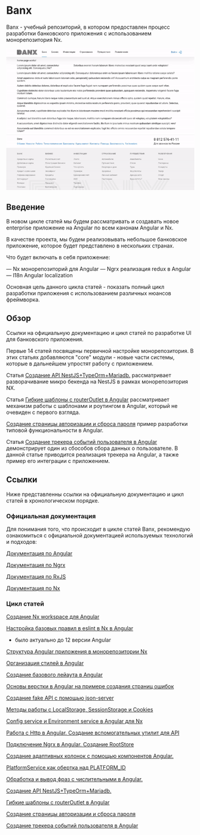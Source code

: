 # Banx

Banx - учебный репозиторий, в котором предоставлен процесс разработки банковского приложения с использованием
монорепозитория Nx.

![Auth](./docs/auth.gif)

## Введение

В новом цикле статей мы будем рассматривать и создавать новое enterprise приложение на Angular по всем канонам Angular и
Nx.

В качестве проекта, мы будем реализовывать небольшое банковское приложение, которое будет представлено в нескольких
странах.

Что будет включать в себя приложение:

— Nx монорепозиторий для Angular — Ngrx реализация redux в Angular — l18n Angular localization

Основная цель данного цикла статей - показать полный цикл разработки приложения с использованием различных нюансов
фреймворка.

## Обзор

Ссылки на официальную документацию и цикл статей по разработке UI для банковского приложения.

Первые 14 статей посвящены первичной настройке монорепозитория. В этих статьях добавляются "core" модули - новые части
системы, которые в дальнейшем упростят работу с приложением.

Статья [Создание API NestJS+TypeOrm+Mariadb.](https://medium.com/fafnur/banx-%D1%81%D0%BE%D0%B7%D0%B4%D0%B0%D0%BD%D0%B8%D0%B5-api-nestjs-typeorm-mariadb-ac72fc3e28c7) 
 рассматривает разворачивание микро бекенда на NestJS в рамках монорепозитория NX.

Статья [Гибкие шаблоны с routerOutlet в Angular](https://medium.com/fafnur/banx-%D0%B3%D0%B8%D0%B1%D0%BA%D0%B8%D0%B5-%D1%88%D0%B0%D0%B1%D0%BB%D0%BE%D0%BD%D1%8B-%D1%81-routeroutlet-%D0%B2-angular-14ae64432cb6)
 рассматривает механизм работы с шаблонами и роутингом в Angular, который не очевиден с первого взгляда.

[Создание страницы авторизации и сброса пароля](https://medium.com/fafnur/banx-%D1%81%D0%BE%D0%B7%D0%B4%D0%B0%D0%BD%D0%B8%D0%B5-%D1%81%D1%82%D1%80%D0%B0%D0%BD%D0%B8%D1%86%D1%8B-%D0%B0%D0%B2%D1%82%D0%BE%D1%80%D0%B8%D0%B7%D0%B0%D1%86%D0%B8%D0%B8-%D0%B8-%D1%81%D0%B1%D1%80%D0%BE%D1%81%D0%B0-%D0%BF%D0%B0%D1%80%D0%BE%D0%BB%D1%8F-b293899e0d8e)
 пример разработки типовой функциональности в Angular.

Статья [Создание трекера событий пользователя в Angular](https://medium.com/fafnur/banx-%D1%81%D0%BE%D0%B7%D0%B4%D0%B0%D0%BD%D0%B8%D0%B5-%D1%82%D1%80%D0%B5%D0%BA%D0%B5%D1%80%D0%B0-%D1%81%D0%BE%D0%B1%D1%8B%D1%82%D0%B8%D0%B9-%D0%BF%D0%BE%D0%BB%D1%8C%D0%B7%D0%BE%D0%B2%D0%B0%D1%82%D0%B5%D0%BB%D1%8F-%D0%B2-angular-b5113a591ee8)
 демонстрирует один из сбособов сбора данных о пользователе. В данной статье приводится реализация трекера на Angular, а также пример его интеграции с приложением.

## Ссылки

Ниже представленны ссылки на официальную документацию и цикл статей в хронологическом порядке.

### Официальная документация

Для понимания того, что происходит в цикле статей Banx, рекомендую ознакомиться с официальной документацией используемых
технологий и подходов:

[Документация по Angular](https://angular.io/docs)

[Документация по Ngrx](https://ngrx.io/docs)

[Документация по RxJS](https://www.learnrxjs.io/)

[Документация по Nx](https://nx.dev/angular)

### Цикл статей

[Создание Nx workspace для Angular](https://medium.com/fafnur/banx-%D1%81%D0%BE%D0%B7%D0%B4%D0%B0%D0%BD%D0%B8%D0%B5-nx-workspace-%D0%B4%D0%BB%D1%8F-angular-26a12cc74e15)

[Настройка базовых правил в eslint в Nx в Angular](https://medium.com/fafnur/banx-%D0%BD%D0%B0%D1%81%D1%82%D1%80%D0%BE%D0%B9%D0%BA%D0%B0-%D0%B1%D0%B0%D0%B7%D0%BE%D0%B2%D1%8B%D1%85-%D0%BF%D1%80%D0%B0%D0%B2%D0%B8%D0%BB-%D0%B2-eslint-%D0%B2-nx-%D0%B2-angular-bc669f82e361)

- было актуально до 12 версии Angular

[Структура Angular приложения в монорепозитории Nx](https://medium.com/fafnur/banx-%D1%81%D1%82%D1%80%D1%83%D0%BA%D1%82%D1%83%D1%80%D0%B0-angular-%D0%BF%D1%80%D0%B8%D0%BB%D0%BE%D0%B6%D0%B5%D0%BD%D0%B8%D1%8F-%D0%B2-%D0%BC%D0%BE%D0%BD%D0%BE%D1%80%D0%B5%D0%BF%D0%BE%D0%B7%D0%B8%D1%82%D0%BE%D1%80%D0%B8%D0%B8-nx-18d70eea49b1)

[Организация стилей в Angular](https://medium.com/fafnur/banx-%D0%BE%D1%80%D0%B3%D0%B0%D0%BD%D0%B8%D0%B7%D0%B0%D1%86%D0%B8%D1%8F-%D1%81%D1%82%D0%B8%D0%BB%D0%B5%D0%B9-%D0%B2-angular-2833e2c4a42b)

[Создание базового лейаута в Angular](https://medium.com/fafnur/banx-%D1%81%D0%BE%D0%B7%D0%B4%D0%B0%D0%BD%D0%B8%D0%B5-%D0%B1%D0%B0%D0%B7%D0%BE%D0%B2%D0%BE%D0%B3%D0%BE-%D0%BB%D0%B5%D0%B9%D0%B0%D1%83%D1%82%D0%B0-%D0%B2-angular-6c01392bd85a)

[Основы верстки в Angular на примере создания страниц ошибок](https://medium.com/fafnur/banx-%D0%BE%D1%81%D0%BD%D0%BE%D0%B2%D1%8B-%D0%B2%D0%B5%D1%80%D1%81%D1%82%D0%BA%D0%B8-%D0%B2-angular-%D0%BD%D0%B0-%D0%BF%D1%80%D0%B8%D0%BC%D0%B5%D1%80%D0%B5-%D1%81%D0%BE%D0%B7%D0%B4%D0%B0%D0%BD%D0%B8%D1%8F-%D1%81%D1%82%D1%80%D0%B0%D0%BD%D0%B8%D1%86-%D0%BE%D1%88%D0%B8%D0%B1%D0%BE%D0%BA-f60afaa82996)

[Создание fake API с помощью json-server](https://medium.com/fafnur/banx-%D1%81%D0%BE%D0%B7%D0%B4%D0%B0%D0%BD%D0%B8%D0%B5-fake-api-%D1%81-%D0%BF%D0%BE%D0%BC%D0%BE%D1%89%D1%8C%D1%8E-json-server-49cf713dae36)

[Методы работы с LocalStorage, SessionStorage и Cookies](https://medium.com/fafnur/banx-%D0%BC%D0%B5%D1%82%D0%BE%D0%B4%D1%8B-%D1%80%D0%B0%D0%B1%D0%BE%D1%82%D1%8B-%D1%81-localstorage-sessionstorage-%D0%B8-cookies-703e43901d05)

[Config service и Environment service в Angular для Nx](https://medium.com/fafnur/banx-config-service-%D0%B8-environment-service-%D0%B2-angular-%D0%B4%D0%BB%D1%8F-nx-e19a3b1ff178)

[Работа с Http в Angular. Создание вспомогательных утилит для API](https://medium.com/fafnur/banx-%D1%80%D0%B0%D0%B1%D0%BE%D1%82%D0%B0-%D1%81-http-%D0%B2-angular-%D1%81%D0%BE%D0%B7%D0%B4%D0%B0%D0%BD%D0%B8%D0%B5-%D0%B2%D1%81%D0%BF%D0%BE%D0%BC%D0%BE%D0%B3%D0%B0%D1%82%D0%B5%D0%BB%D1%8C%D0%BD%D1%8B%D1%85-%D1%83%D1%82%D0%B8%D0%BB%D0%B8%D1%82-%D0%B4%D0%BB%D1%8F-api-885409c741c1)

[Подключение Ngrx в Angular. Создание RootStore](https://medium.com/fafnur/banx-%D0%BF%D0%BE%D0%B4%D0%BA%D0%BB%D1%8E%D1%87%D0%B5%D0%BD%D0%B8%D0%B5-ngrx-%D0%B2-angular-%D1%81%D0%BE%D0%B7%D0%B4%D0%B0%D0%BD%D0%B8%D0%B5-rootstore-d6efc81c7f87)

[Создание адаптивных колонок с помощью компонентов Angular.](https://medium.com/fafnur/banx-%D1%81%D0%BE%D0%B7%D0%B4%D0%B0%D0%BD%D0%B8%D0%B5-%D0%B0%D0%B4%D0%B0%D0%BF%D1%82%D0%B8%D0%B2%D0%BD%D1%8B%D1%85-%D0%BA%D0%BE%D0%BB%D0%BE%D0%BD%D0%BE%D0%BA-%D1%81-%D0%BF%D0%BE%D0%BC%D0%BE%D1%89%D1%8C%D1%8E-%D0%BA%D0%BE%D0%BC%D0%BF%D0%BE%D0%BD%D0%B5%D0%BD%D1%82%D0%BE%D0%B2-angular-cfe236054902)

[PlatformService как обертка над PLATFORM_ID](https://medium.com/fafnur/banx-platformservice-%D0%BA%D0%B0%D0%BA-%D0%BE%D0%B1%D0%B5%D1%80%D1%82%D0%BA%D0%B0-%D0%BD%D0%B0-platform-id-5abb760396e9)

[Обработка и вывод фраз с числительными в Angular.](https://medium.com/fafnur/banx-%D0%BE%D0%B1%D1%80%D0%B0%D0%B1%D0%BE%D1%82%D0%BA%D0%B0-%D0%B8-%D0%B2%D1%8B%D0%B2%D0%BE%D0%B4-%D1%84%D1%80%D0%B0%D0%B7-%D1%81-%D1%87%D0%B8%D1%81%D0%BB%D0%B8%D1%82%D0%B5%D0%BB%D1%8C%D0%BD%D1%8B%D0%BC%D0%B8-%D0%B2-angular-71303bb9d809)

[Создание API NestJS+TypeOrm+Mariadb.](https://medium.com/fafnur/banx-%D1%81%D0%BE%D0%B7%D0%B4%D0%B0%D0%BD%D0%B8%D0%B5-api-nestjs-typeorm-mariadb-ac72fc3e28c7)

[Гибкие шаблоны с routerOutlet в Angular](https://medium.com/fafnur/banx-%D0%B3%D0%B8%D0%B1%D0%BA%D0%B8%D0%B5-%D1%88%D0%B0%D0%B1%D0%BB%D0%BE%D0%BD%D1%8B-%D1%81-routeroutlet-%D0%B2-angular-14ae64432cb6)

[Создание страницы авторизации и сброса пароля](https://medium.com/fafnur/banx-%D1%81%D0%BE%D0%B7%D0%B4%D0%B0%D0%BD%D0%B8%D0%B5-%D1%81%D1%82%D1%80%D0%B0%D0%BD%D0%B8%D1%86%D1%8B-%D0%B0%D0%B2%D1%82%D0%BE%D1%80%D0%B8%D0%B7%D0%B0%D1%86%D0%B8%D0%B8-%D0%B8-%D1%81%D0%B1%D1%80%D0%BE%D1%81%D0%B0-%D0%BF%D0%B0%D1%80%D0%BE%D0%BB%D1%8F-b293899e0d8e)

[Создание трекера событий пользователя в Angular](https://medium.com/fafnur/banx-%D1%81%D0%BE%D0%B7%D0%B4%D0%B0%D0%BD%D0%B8%D0%B5-%D1%82%D1%80%D0%B5%D0%BA%D0%B5%D1%80%D0%B0-%D1%81%D0%BE%D0%B1%D1%8B%D1%82%D0%B8%D0%B9-%D0%BF%D0%BE%D0%BB%D1%8C%D0%B7%D0%BE%D0%B2%D0%B0%D1%82%D0%B5%D0%BB%D1%8F-%D0%B2-angular-b5113a591ee8)

